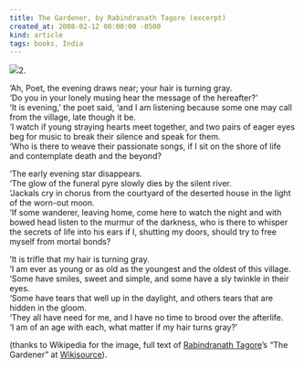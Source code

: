```yaml
---
title: The Gardener, by Rabindranath Tagore (excerpt)
created_at: 2008-02-12 00:00:00 -0500
kind: article
tags: books, India
---
```


![](http://upload.wikimedia.org/wikipedia/commons/thumb/b/ba/Tagore3.jpg/200px-Tagore3.jpg)2.

‘Ah, Poet, the evening draws near; your hair is turning gray.\
 ‘Do you in your lonely musing hear the message of the hereafter?’\
 ‘It is evening,’ the poet said, ‘and I am listening because some one
may call from the village, late though it be.\
 ‘I watch if young straying hearts meet together, and two pairs of eager
eyes beg for music to break their silence and speak for them.\
 ‘Who is there to weave their passionate songs, if I sit on the shore of
life and contemplate death and the beyond?

‘The early evening star disappears.\
 ‘The glow of the funeral pyre slowly dies by the silent river.\
 ‘Jackals cry in chorus from the courtyard of the deserted house in the
light of the worn-out moon.\
 ‘If some wanderer, leaving home, come here to watch the night and with
bowed head listen to the murmur of the darkness, who is there to whisper
the secrets of life into his ears if I, shutting my doors, should try to
free myself from mortal bonds?

‘It is trifle that my hair is turning gray.\
 ‘I am ever as young or as old as the youngest and the oldest of this
village.\
 ‘Some have smiles, sweet and simple, and some have a sly twinkle in
their eyes.\
 ‘Some have tears that well up in the daylight, and others tears that
are hidden in the gloom.\
 ‘They all have need for me, and I have no time to brood over the
afterlife.\
 ‘I am of an age with each, what matter if my hair turns gray?’

(thanks to Wikipedia for the image, full text of [Rabindranath
Tagore](http://en.wikipedia.org/wiki/Tagore)’s “The Gardener” at
[Wikisource](http://en.wikisource.org/wiki/The_Gardener)).
